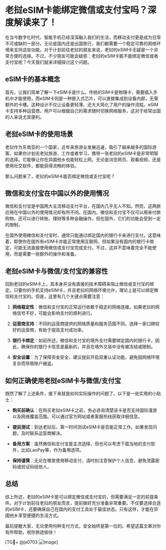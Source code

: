 # 老挝eSIM卡能绑定微信或支付宝吗？深度解读来了！

在当今数字化时代，智能手机已经深深融入我们的生活，而移动支付更是成为日常不可或缺的一部分。无论是国内还是出国旅行，我们都需要一个稳定可靠的网络环境来支持这些功能。对于计划前往老挝的朋友来说，老挝的eSIM卡无疑是一个非常方便的选择。不过，不少朋友可能会疑惑：老挝的eSIM卡能不能绑定微信或者支付宝呢？今天我们就来详细探讨这个问题。

## eSIM卡的基本概念

首先，让我们简单了解一下eSIM卡是什么。传统的SIM卡是物理卡，需要插入手机中才能使用，而eSIM卡则是一种嵌入式芯片，可以直接集成到设备内部，无需额外的卡槽。这种设计不仅让设备更轻薄，还大大简化了用户的操作流程。eSIM卡支持多种运营商，用户可以根据自己的需求随时切换网络服务，这对于经常出国的人来说尤其便利。

## 老挝eSIM卡的使用场景

老挝作为东南亚的一个国家，近年来旅游业发展迅速，吸引了越来越多的国际游客。如果你计划去老挝旅游、工作或者学习，携带一张老挝的eSIM卡是非常明智的选择。它能够让你在异国他乡也能轻松上网，无论是浏览网页、观看视频，还是使用社交软件，都能获得流畅的体验。

那么问题来了，老挝的eSIM卡能否绑定微信或支付宝呢？

## 微信和支付宝在中国以外的使用情况

微信和支付宝是中国两大主流移动支付平台，在国内几乎无人不知。然而，这两款应用在中国以外的使用情况却有所不同。在国内，微信和支付宝不仅可以用来付款购物，还可以进行转账、理财等多种金融操作。但在国外，它们的功能会受到一定的限制。

在国外使用微信和支付宝时，通常只能通过绑定国内的银行卡来进行支付。这意味着，即使你在国外有eSIM卡并能正常使用互联网，但如果没有国内的银行卡绑定，可能无法直接使用微信或支付宝完成支付。不过，这并不意味着完全不能使用，而是需要一些额外的操作和准备。

## 老挝eSIM卡与微信/支付宝的兼容性

回到老挝的eSIM卡上，其本身并没有直接的技术障碍来阻止微信或支付宝的绑定。只要你的手机支持eSIM卡，并且老挝的网络环境允许，理论上是可以绑定微信和支付宝的。但是，这里有几个关键点需要注意：

1. **网络稳定性**：微信和支付宝的正常运行依赖于稳定的网络连接。如果老挝的网络信号不好，可能会影响支付的顺利进行。
   
2. **运营商支持**：不同的运营商提供的网络质量和服务范围不同。选择一家口碑较好的运营商，有助于提高支付成功率。

3. **银行卡绑定**：如前所述，微信和支付宝的境外支付需要绑定国内的银行卡。因此，确保你的银行卡信息是最新的，并且在境外交易中没有被冻结或限制。

4. **安全设置**：为了保障资金安全，建议提前开启双重认证功能，避免因网络环境复杂而导致账户被盗。

## 如何正确使用老挝eSIM卡与微信/支付宝

既然了解了上述条件，接下来就是如何实际操作的问题了。以下是一些实用的小贴士：

- **购买前确认**：在购买老挝eSIM卡之前，务必咨询清楚该卡是否支持国际漫游以及网络覆盖范围。可以通过官方网站或者客服热线获取详细信息。

- **提前测试**：到达老挝后，第一时间测试eSIM卡是否能正常工作。如果发现问题，及时联系运营商解决。

- **备用方案**：虽然微信和支付宝是主流选择，但也可以考虑下载当地的支付软件，比如LaoPay等，作为备用选项。

- **保持谨慎**：无论在哪里使用移动支付，请时刻注意保护个人信息，避免泄露密码或验证码给他人。

## 总结

综上所述，老挝的eSIM卡是可以绑定微信或支付宝的，但需要满足一定的前提条件。对于计划前往老挝的朋友而言，提前做好充分准备非常重要。不仅要选择合适的eSIM卡，还要确保自己在国内的支付工具处于最佳状态。只有这样，才能在异国他乡享受便捷的生活方式。

最后提醒大家，无论使用何种支付方式，安全始终是第一位的。希望这篇文章对你有所帮助，祝你旅途愉快！

[TG💪+ @jx0703 ![Image](https://github.com/user-attachments/assets/dbca1d08-cadb-493c-b0ec-ad6f7a83f270)]